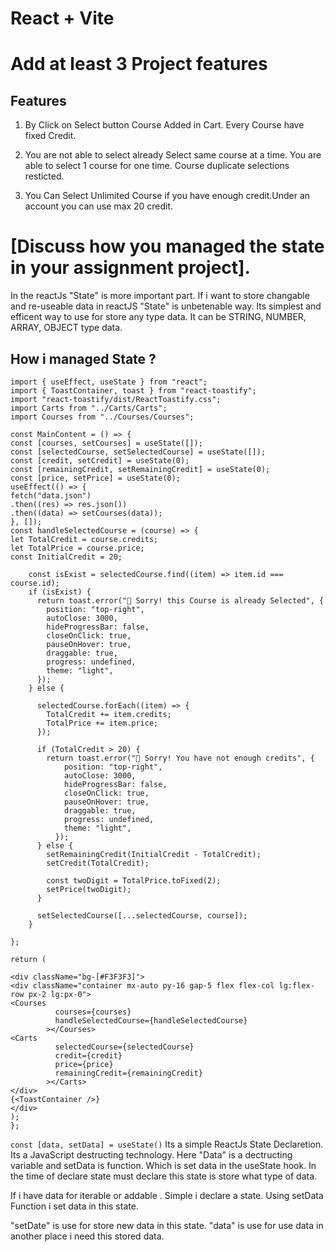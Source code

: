 # React + Vite

<!-- Add at least 3 Project features
Discuss how you managed the state in your assignment project. -->

# Add at least 3 Project features

## Features

1. By Click on Select button Course Added in Cart. Every Course have fixed Credit.

2. You are not able to select already Select same course at a time. You are able to select 1 course for one time. Course duplicate selections resticted.

3. You Can Select Unlimited Course if you have enough credit.Under an account you can use max 20 credit.

# [Discuss how you managed the state in your assignment project].

In the reactJs "State" is more important part. If i want to store changable and re-useable data in reactJS "State" is unbetenable way. Its simplest and efficent way to use for store any type data. It can be STRING, NUMBER, ARRAY, OBJECT type data.

## How i managed State ?

```
import { useEffect, useState } from "react";
import { ToastContainer, toast } from "react-toastify";
import "react-toastify/dist/ReactToastify.css";
import Carts from "../Carts/Carts";
import Courses from "../Courses/Courses";
```

```
const MainContent = () => {
const [courses, setCourses] = useState([]);
const [selectedCourse, setSelectedCourse] = useState([]);
const [credit, setCredit] = useState(0);
const [remainingCredit, setRemainingCredit] = useState(0);
const [price, setPrice] = useState(0);
useEffect(() => {
fetch("data.json")
.then((res) => res.json())
.then((data) => setCourses(data));
}, []);
const handleSelectedCourse = (course) => {
let TotalCredit = course.credits;
let TotalPrice = course.price;
const InitialCredit = 20;

    const isExist = selectedCourse.find((item) => item.id === course.id);
    if (isExist) {
      return toast.error("🦄 Sorry! this Course is already Selected", {
        position: "top-right",
        autoClose: 3000,
        hideProgressBar: false,
        closeOnClick: true,
        pauseOnHover: true,
        draggable: true,
        progress: undefined,
        theme: "light",
      });
    } else {

      selectedCourse.forEach((item) => {
        TotalCredit += item.credits;
        TotalPrice += item.price;
      });

      if (TotalCredit > 20) {
        return toast.error("🦄 Sorry! You have not enough credits", {
            position: "top-right",
            autoClose: 3000,
            hideProgressBar: false,
            closeOnClick: true,
            pauseOnHover: true,
            draggable: true,
            progress: undefined,
            theme: "light",
          });
      } else {
        setRemainingCredit(InitialCredit - TotalCredit);
        setCredit(TotalCredit);

        const twoDigit = TotalPrice.toFixed(2);
        setPrice(twoDigit);
      }

      setSelectedCourse([...selectedCourse, course]);
    }

};

return (

<div className="bg-[#F3F3F3]">
<div className="container mx-auto py-16 gap-5 flex flex-col lg:flex-row px-2 lg:px-0">
<Courses
          courses={courses}
          handleSelectedCourse={handleSelectedCourse}
        ></Courses>
<Carts
          selectedCourse={selectedCourse}
          credit={credit}
          price={price}
          remainingCredit={remainingCredit}
        ></Carts>
</div>
{<ToastContainer />}
</div>
);
};
```

`const [data, setData] = useState()`
Its a simple ReactJs State Declaretion. Its a JavaScript destructing technology. Here "Data" is a dectructing variable and setData is function. Which is set data in the useState hook.
In the time of declare state must declare this state is store what type of data.

If i have data for iterable or addable . Simple i declare a state. Using setData Function i set data in this state.

"setDate" is use for store new data in this state.
"data" is use for use data in another place i need this stored data.
